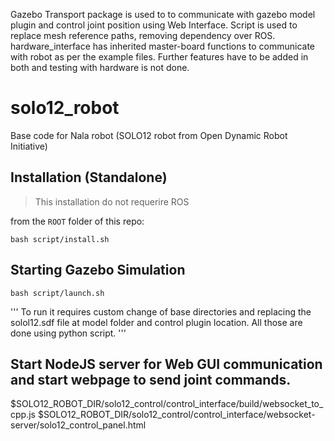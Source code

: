 
Gazebo Transport package is used to to communicate with gazebo model plugin and control joint position using Web Interface.
Script is used to replace mesh reference paths, removing dependency over ROS.
hardware_interface has inherited master-board functions to communicate with robot as per the example files.
Further features have to be added in both and testing with hardware is not done.


# solo12_robot

Base code for Nala robot (SOLO12 robot from Open Dynamic Robot Initiative)


## Installation (Standalone)

> This installation do not requerire ROS

from the `ROOT` folder of this repo:

```
bash script/install.sh
```


## Starting Gazebo Simulation
```
bash script/launch.sh
```
'''
To run it requires custom change of base directories and replacing the solol12.sdf file at model folder and control plugin location.
All those are done using python script.
'''

##  Start NodeJS server for Web GUI communication and start webpage to send joint commands.
$SOLO12_ROBOT_DIR/solo12_control/control_interface/build/websocket_to_cpp.js
$SOLO12_ROBOT_DIR/solo12_control/control_interface/websocket-server/solo12_control_panel.html
